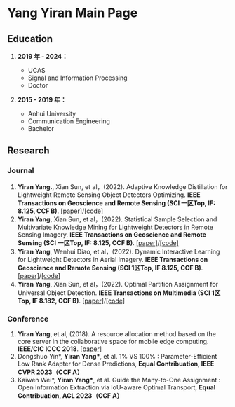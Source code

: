 # Yang Yiran Main Page

## Education

1. **2019 年 - 2024：** 
      * UCAS 
      * Signal and Information Processing
      * Doctor 
      
2. **2015 - 2019 年：**
      * Anhui University 
      * Communication Engineering 
      * Bachelor

## Research
###  Journal
1. **Yiran Yang.**, Xian Sun, et al，(2022). Adaptive Knowledge Distillation for Lightweight Remote Sensing Object Detectors Optimizing. **IEEE Transactions on Geoscience and Remote Sensing (SCI 一区Top, IF: 8.125, CCF B)**. [[paper]](https://ieeexplore.ieee.org/document/9893840/)/[[code]](https://github.com/xiaoyuan1996/SemanticLocalizationMetrics)
2. **Yiran Yang**, Xian Sun, et al，(2022). Statistical Sample Selection and Multivariate Knowledge Mining for Lightweight Detectors in Remote Sensing Imagery. **IEEE Transactions on Geoscience and Remote Sensing (SCI 一区Top, IF: 8.125, CCF B)**. [[paper]](https://ieeexplore.ieee.org/document/9893840/)/[[code]](https://github.com/xiaoyuan1996/SemanticLocalizationMetrics)
3. **Yiran Yang**, Wenhui Diao, et al，(2022). Dynamic Interactive Learning for Lightweight Detectors in Aerial Imagery. **IEEE Transactions on Geoscience and Remote Sensing (SCI 1区Top, IF 8.125, CCF B)**.  [[paper]](https://ieeexplore.ieee.org/document/9893840/)/[[code]](https://github.com/xiaoyuan1996/SemanticLocalizationMetrics) 
4. **Yiran Yang**, Xian Sun, et al，(2022). Optimal Partition Assignment for Universal Object Detection. **IEEE Transactions on Multimedia (SCI 1区Top, IF 8.182, CCF B)**. [[paper]](https://ieeexplore.ieee.org/document/9893840/)/[[code]](https://github.com/xiaoyuan1996/SemanticLocalizationMetrics) 

### Conference
1. **Yiran Yang**, et al, (2018). A resource allocation method based on the core server in the collaborative space for mobile edge computing.  **IEEE/CIC ICCC 2018**. [[paper]](https://ieeexplore.ieee.org/document/9893840/)
2. Dongshuo Yin\*, **Yiran Yang\***, et al. 1% VS 100% : Parameter-Efficient Low Rank Adapter for Dense Predictions, **Equal Contribuation, IEEE CVPR 2023（CCF A）**
3. Kaiwen Wei\*, **Yiran Yang\***, et al. Guide the Many-to-One Assignment : Open Information Extraction via IoU-aware Optimal Transport, **Equal Contribuation, ACL 2023（CCF A）** 


